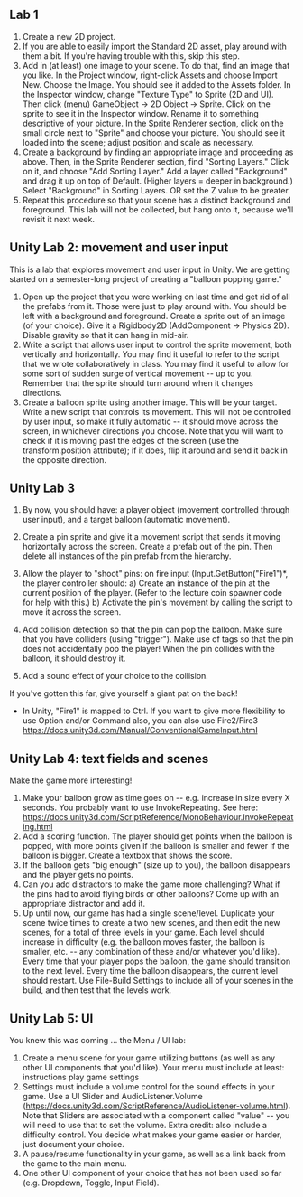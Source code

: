 ## Lab 1
1. Create a new 2D project.
2. If you are able to easily import the Standard 2D asset, play around with them a bit. If you're having trouble with this, skip this step.
3. Add in (at least) one image to your scene. To do that, find an image that you like. In the Project window, right-click Assets and choose Import New. Choose the Image. You should see it added to the Assets folder. In the Inspector window, change "Texture Type" to Sprite (2D and UI).
Then click (menu) GameObject -> 2D Object -> Sprite. Click on the sprite to see it in the Inspector window. Rename it to something descriptive of your picture. In the Sprite Renderer section, click on the small circle next to "Sprite" and choose your picture. You should see it loaded into the scene; adjust position and scale as necessary.
4. Create a background by finding an appropriate image and proceeding as above. Then, in the Sprite Renderer section, find "Sorting Layers." Click on it, and choose "Add Sorting Layer." Add a layer called "Background" and drag it up on top of Default. (Higher layers = deeper in background.) Select "Background" in Sorting Layers. OR set the Z value to be greater.
5. Repeat this procedure so that your scene has a distinct background and foreground.
This lab will not be collected, but hang onto it, because we'll revisit it next week.


## Unity Lab 2: movement and user input
This is a lab that explores movement and user input in Unity. We are getting started on a semester-long project of creating a "balloon popping game."
1. Open up the project that you were working on last time and get rid of all the prefabs from it. Those were just to play around with. You should be left with a background and foreground.
Create a sprite out of an image (of your choice).  Give it a Rigidbody2D (AddComponent -> Physics 2D). Disable gravity so that it can hang in mid-air.
2. Write a script that allows user input to control the sprite movement, both vertically and horizontally. You may find it useful to refer to the script that we wrote collaboratively in class. You may find it useful to allow for some sort of sudden surge of vertical movement -- up to you. Remember that the sprite should turn around when it changes directions.
3. Create a balloon sprite using another image. This will be your target. Write a new script that controls its movement. This will not be controlled by user input, so make it fully automatic -- it should move across the screen, in whichever directions you choose. Note that you will want to check if it is moving past the edges of the screen (use the transform.position attribute); if it does, flip it around and send it back in the opposite direction. 

## Unity Lab 3
1. By now, you should have: a player object (movement controlled through user input), and a target balloon (automatic movement).
2. Create a pin  sprite and give it a movement script that sends it moving horizontally across the screen. 
Create a prefab out of the pin. Then delete all instances of the pin prefab from the hierarchy. 
 
3. Allow the player to "shoot" pins: on fire input (Input.GetButton("Fire1")*, the player controller should:
a) Create an instance of the pin at the current position of the player. (Refer to the lecture coin spawner code for help with this.)
b) Activate the pin's movement by calling the script to move it across the screen.
 
4. Add collision detection so that the pin can pop the balloon. Make sure that you have colliders (using "trigger"). Make use of tags so that the pin does not accidentally pop the player! When the pin collides with the balloon, it should destroy it.
 
5. Add a sound effect of your choice to the collision.
 
If you've gotten this far, give yourself a giant pat on the back!
 
* In Unity, "Fire1" is mapped to Ctrl. If you want to give more flexibility to use Option and/or Command also, you can also use Fire2/Fire3  https://docs.unity3d.com/Manual/ConventionalGameInput.html

## Unity Lab 4: text fields and scenes
Make the game more interesting!
1. Make your balloon grow as time goes on -- e.g. increase in size every X seconds. You probably want to use InvokeRepeating.
See here: https://docs.unity3d.com/ScriptReference/MonoBehaviour.InvokeRepeating.html
2. Add a scoring function. The player should get points when the balloon is popped, with more points given if the balloon is smaller and fewer if the balloon is bigger. Create a textbox that shows the score.
3. If the balloon gets "big enough" (size up to you), the balloon disappears and the player gets no points. 
4. Can you add distractors to make the game more challenging? What if the pins had to avoid flying birds or other balloons? Come up with an appropriate distractor and add it.
5. Up until now, our game has had a single scene/level.
Duplicate your scene twice times to create a two new scenes, and then edit the new scenes, for a total of three levels in your game. Each level should increase in difficulty (e.g. the balloon moves faster, the balloon is smaller, etc. -- any combination of these and/or whatever you'd like).
Every time that your player pops the balloon, the game should transition to the next level. Every time the balloon disappears, the current level should restart.
Use File-Build Settings to include all of your scenes in the build, and then test that the levels work.

## Unity Lab 5: UI
You knew this was coming ... the Menu / UI lab:
1. Create a menu scene for your game utilizing buttons (as well as any other UI components that you'd like). Your menu must include at least:
instructions
play game
settings
2. Settings must include a volume control for the sound effects in your game. Use a UI Slider and AudioListener.Volume (https://docs.unity3d.com/ScriptReference/AudioListener-volume.html). Note that Sliders are associated with a component called "value" -- you will need to use that to set the volume.
Extra credit: also include a difficulty control. You decide what makes your game easier or harder, just document your choice.
3. A pause/resume functionality in your game, as well as a link back from the game to the main menu.
4. One other UI component of your choice that has not been used so far (e.g. Dropdown, Toggle, Input Field).
